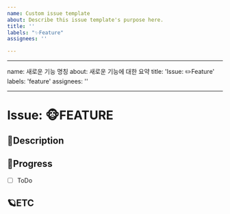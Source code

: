 ```yaml
---
name: Custom issue template
about: Describe this issue template's purpose here.
title: ''
labels: "✨Feature"
assignees: ''

---
```


---
name: 새로운 기능 명칭
about: 새로운 기능에 대한 요약
title: 'Issue: ✏️Feature'
labels: 'feature'
assignees: ''

---

# Issue: 🐵FEATURE

## 🎈Description
<!-- 설명을 작성하시오. -->

## 🎹Progress
- [ ] ToDo

## 🪐ETC
<!-- 비고 -->
